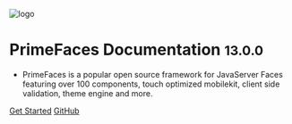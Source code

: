 ![logo](/resources/images/cover-logo.svg)

# PrimeFaces Documentation <small>13.0.0</small>

- PrimeFaces is a popular open source framework for JavaServer Faces featuring over 100 components, touch optimized mobilekit, client side validation, theme engine and more.

[Get Started](#main)
[GitHub](https://github.com/primefaces/primefaces)
